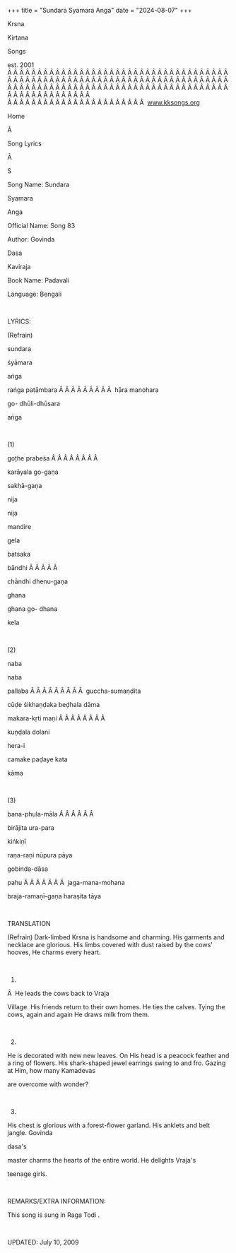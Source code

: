 +++ 
title = "Sundara Syamara Anga"
date = "2024-08-07"
+++

Krsna
 
Kirtana
 
Songs

est. 2001
Â Â Â Â Â Â Â Â Â Â Â Â Â Â Â Â Â Â Â Â Â Â Â Â Â Â Â Â Â Â Â Â Â Â Â Â Â Â Â Â Â Â Â Â Â Â Â Â Â Â Â Â Â Â Â Â Â Â Â Â Â Â Â Â Â Â Â Â Â Â Â Â Â Â Â Â Â Â Â Â Â Â Â Â Â Â Â Â Â Â Â Â Â Â Â Â Â Â Â Â Â Â Â Â Â Â Â Â Â Â Â Â Â Â Â Â Â Â Â Â Â Â Â Â Â  
Â Â Â Â Â Â Â Â Â Â Â Â Â Â Â Â Â Â Â Â Â Â Â  
www.kksongs.org








Home


Ã 
 
Song Lyrics
 
Ã 
 
S


Song Name: 
Sundara
 
Syamara
 
Anga


Official Name: Song 83


Author: 
Govinda
 
Dasa
 
Kaviraja


Book Name: 
Padavali


Language: 
Bengali


 


LYRICS:


(Refrain)


sundara
 
śyāmara
 
ańga


rańga
 paṭāmbara
Â Â Â Â Â Â Â Â Â  
hāra 
manohara


go-
dhūli-dhūsara
 
ańga


 


(1)


goṭhe
 prabeśa
Â Â Â Â Â Â Â Â 

karāyala go-gaṇa


sakhā-gaṇa
 
nija
 
nija


mandire
 
gela


batsaka
 
bāndhi
Â Â Â Â Â 

chāndhi dhenu-gaṇa


ghana
 
ghana
 go-
dhana
 
kela


 


(2)


naba
 
naba
 
pallaba
Â Â Â Â Â Â Â Â Â  
guccha-sumaṇḍita


cūḍe
śikhaṇḍaka beḍhala dāma


makara-kṛti
 maṇi
Â Â Â Â Â Â Â Â 

kuṇḍala 
dolani


hera-i
 
camake
 paḍaye 
kata
 
kāma


 


(3)


bana-phula-māla
Â Â Â Â Â Â 

birājita 
ura-para


kińkiṇī
 
raṇa-raṇi
 nūpura pāya


gobinda-dāsa
 
pahu
Â Â Â Â Â Â Â  
jaga-mana-mohana


braja-ramaṇī-gaṇa
 haraṣita tāya


 


TRANSLATION


(Refrain)
Dark-limbed Krsna is handsome and charming. His garments and necklace are
glorious. His limbs covered with dust raised by the cows' hooves, He charms
every heart.


 


1)
Â  
He leads the cows back to 
Vraja

Village. His friends return to their own homes. He ties the calves. Tying the
cows, again and again He draws milk from them.


 


2)
He is decorated with new 
new
 leaves. On His head 
is
 a peacock feather and a ring of flowers. His shark-shaped
jewel earrings swing to and fro. Gazing at Him, how many 
Kamadevas

are overcome with wonder?


 


3)
His chest is glorious with a forest-flower garland. His anklets and belt
jangle. 
Govinda
 
dasa's

master charms the hearts of the entire world. He delights 
Vraja's

teenage girls.


 


REMARKS/EXTRA INFORMATION:


This
song is sung in Raga 
Todi
.


 


UPDATED:
 July 10, 2009